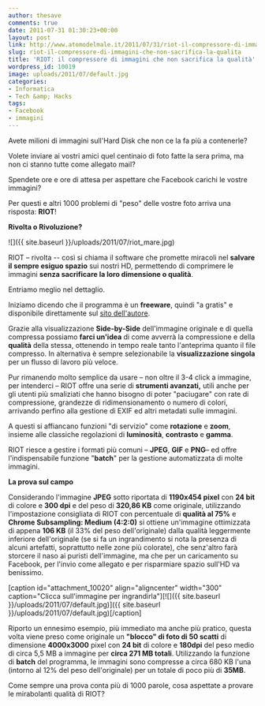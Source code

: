 ```yaml
---
author: thesave
comments: true
date: 2011-07-31 01:30:23+00:00
layout: post
link: http://www.atomodelmale.it/2011/07/31/riot-il-compressore-di-immagini-che-non-sacrifica-la-qualita/
slug: riot-il-compressore-di-immagini-che-non-sacrifica-la-qualita
title: 'RIOT: il compressore di immagini che non sacrifica la qualità'
wordpress_id: 10019
image: uploads/2011/07/default.jpg
categories:
- Informatica
- Tech &amp; Hacks
tags:
- Facebook
- immagini
---
```


Avete milioni di immagini sull'Hard Disk che non ce la fa più a contenerle?

Volete inviare ai vostri amici quel centinaio di foto fatte la sera prima, ma non ci stanno tutte come allegato mail?

Spendete ore e ore di attesa per aspettare che Facebook carichi le vostre immagini?

Per questi e altri 1000 problemi di "peso" delle vostre foto arriva una risposta: **RIOT**!

**Rivolta o Rivoluzione?**

![]({{ site.baseurl }}/uploads/2011/07/riot_mare.jpg)

RIOT – rivolta -- così si chiama il software che promette miracoli nel **salvare il sempre esiguo spazio** sui nostri HD, permettendo di comprimere le immagini **senza sacrificare la loro dimensione o qualità**.

Entriamo meglio nel dettaglio.

Iniziamo dicendo che il programma è un **freeware**, quindi "a gratis" e disponibile direttamente sul [sito dell'autore](http://luci.criosweb.ro/riot/).

Grazie alla visualizzazione **Side-by-Side** dell'immagine originale e di quella compressa possiamo **farci un'idea** di come avverrà la compressione e della **qualità** della stessa, ottenendo in tempo reale tanto l'anteprima quanto il file compresso. In alternativa è sempre selezionabile la **visualizzazione singola** per un flusso di lavoro più veloce.

Pur rimanendo molto semplice da usare – non oltre il 3-4 click a immagine, per intenderci – RIOT offre una serie di **strumenti avanzati,** utili anche per gli utenti più smaliziati che hanno bisogno di poter "paciugare" con rate di compressione, grandezze di ridimensionamento o numero di colori, arrivando perfino alla gestione di EXIF ed altri metadati sulle immagini.

A questi si affiancano funzioni "di servizio" come **rotazione** e **zoom**, insieme alle classiche regolazioni di **luminosità**, **contrasto** e **gamma**.

RIOT riesce a gestire i formati più comuni – **JPEG**, **GIF** e **PNG**– ed offre l'indispensabile funzione "**batch**" per la gestione automatizzata di molte immagini.

**La prova sul campo**

Considerando l'immagine **JPEG** sotto riportata di **1190x454 pixel** con **24 bit** di colore e **300 dpi** e del peso di **320,86 KB** come originale, utilizzando l'impostazione consigliata di RIOT con percentuale di **qualità al 75%** e **Chrome Subsampling: Medium (4:2:0)** si ottiene un'immagine ottimizzata di appena **106 KB** (il 33% del peso dell'originale) dalla qualità leggermente inferiore dell'originale (se si fa un ingrandimento si nota la presenza di alcuni artefatti, soprattutto nelle zone più colorate), che senz'altro farà storcere il naso ai puristi dell'immagine, ma che per un caricamento su Facebook, per l'invio come allegato e per risparmiare spazio sull'HD va benissimo.

[caption id="attachment_10020" align="aligncenter" width="300" caption="Clicca sull'immagine per ingrandirla"][![]({{ site.baseurl }}/uploads/2011/07/default.jpg)]({{ site.baseurl }}/uploads/2011/07/default.jpg)[/caption]

Riporto un ennesimo esempio, più immediato ma anche più pratico, questa volta viene preso come originale un **"blocco" di foto di 50 scatti** di dimensione **4000x3000** pixel con **24 bit** di colore e **180dpi** del peso medio di circa 5,5 MB a immagine per **circa 271 MB totali**. Utilizzando la funzione di **batch** del programma, le immagini sono compresse a circa 680 KB l'una (intorno al 12% del peso dell'originale) per un totale di poco più di **35MB**.

Come sempre una prova conta più di 1000 parole, cosa aspettate a provare le mirabolanti qualità di RIOT?


